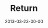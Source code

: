 ---
layout: message
category: message
series: "ROI"
title: "Return"
date: 2013-03-23-00-00
message_id: 773
audio: "http://s3.amazonaws.com/crossroads-media/messages/audio/roi_03.mp3"
audio-duration: "44:36"
program: "http://s3.amazonaws.com/crossroads-media/documents/03_23-24_13Program_LO.pdf"
description: "We are experimenting with investing for return."
video: "http://s3.amazonaws.com/crossroads-media/messages/video/roi_03.mp4"
video-duration: "44:42"
video-image: "http://s3.amazonaws.com/crossroads-media/images/roi_03_still.jpg"
explicit: false
---